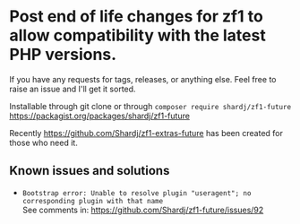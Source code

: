 # Post end of life changes for zf1 to allow compatibility with the latest PHP versions.

If you have any requests for tags, releases, or anything else. Feel free to raise an issue and I'll get it sorted.

Installable through git clone or through `composer require shardj/zf1-future` https://packagist.org/packages/shardj/zf1-future

Recently https://github.com/Shardj/zf1-extras-future has been created for those who need it.


## Known issues and solutions

* ``Bootstrap error: Unable to resolve plugin "useragent"; no corresponding plugin with that name``  
   See comments in: https://github.com/Shardj/zf1-future/issues/92
